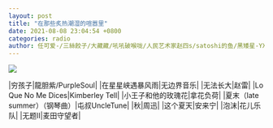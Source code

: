 ```yaml
---
layout: post
title: "在那些炙热潮湿的喧嚣里"
date: 2021-08-08 23:04:54 +0800
categories: radio
author: 任可爱-/三絲餃子/大藏藏/吼吼破喉咙/人民艺术家赵四s/satoshi的鱼/黑矮星-YXY-
---
```

![]({{site.baseurl}}/images/cover_20210808.jpg)

|穷孩子|龍胆紫/PurpleSoul|
|在星星峡遇暴风雨|无边界音乐|
|无法长大|赵雷|
|Lo Que No Me Dices|Kimberley Tell|
|小王子和他的玫瑰花|拿花负荷|
|夏末（late summer）（钢琴曲）|屯叔UncleTune|
|秋|周迅|
|这个夏天|安来宁|
|泡沫|花儿乐队|
|无题II|麦田守望者|

